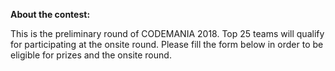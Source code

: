 **About the contest:**

This is the preliminary round of CODEMANIA 2018. Top 25 teams will qualify for participating at the onsite round. Please fill the form below in order to be eligible for prizes and the onsite round.
